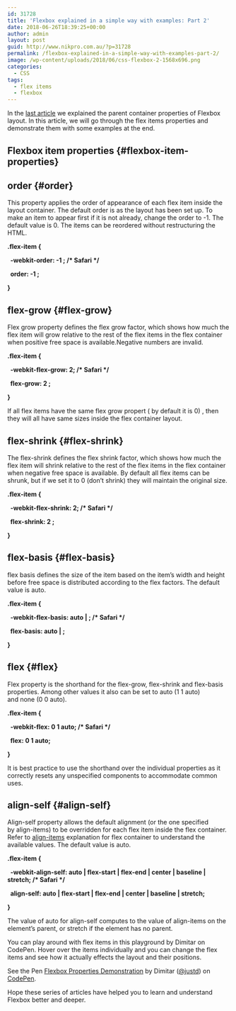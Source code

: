 ```yaml
---
id: 31728
title: 'Flexbox explained in a simple way with examples: Part 2'
date: 2018-06-26T18:39:25+00:00
author: admin
layout: post
guid: http://www.nikpro.com.au/?p=31728
permalink: /flexbox-explained-in-a-simple-way-with-examples-part-2/
image: /wp-content/uploads/2018/06/css-flexbox-2-1568x696.png
categories:
  - CSS
tags:
  - flex items
  - flexbox
---
```

In the [last article](http://www.nikpro.com.au/flexbox-explained-in-a-simple-way-with-examples-part-1/) we explained the parent container properties of Flexbox layout. In this article, we will go through the flex items properties and demonstrate them with some examples at the end.

## Flexbox item properties {#flexbox-item-properties}

## order {#order}

This property applies the order of appearance of each flex item inside the layout container. The default order is as the layout has been set up. To make an item to appear first if it is not already, change the order to -1. The default value is 0. The items can be reordered without restructuring the HTML.

<p data-title="css">
  <strong>.flex-item { </strong>
</p>

<p data-title="css">
  <strong>  -webkit-order: -1 ; /* Safari */ </strong>
</p>

<p data-title="css">
  <strong>  order: -1 ; </strong>
</p>

<p data-title="css">
  <strong>}</strong>
</p>

## flex-grow {#flex-grow}

Flex grow property defines the flex grow factor, which shows how much the flex item will grow relative to the rest of the flex items in the flex container when positive free space is available.Negative numbers are invalid.

<p data-title="css">
  <strong>.flex-item { </strong>
</p>

<p data-title="css">
  <strong>  -webkit-flex-grow: 2; /* Safari */ </strong>
</p>

<p data-title="css">
  <strong>  flex-grow: 2 ; </strong>
</p>

<p data-title="css">
  <strong>}</strong>
</p>

If all flex items have the same flex grow propert ( by default it is 0) , then they will all have same sizes inside the flex container layout.

## flex-shrink {#flex-shrink}

The flex-shrink defines the flex shrink factor, which shows how much the flex item will shrink relative to the rest of the flex items in the flex container when negative free space is available. By default all flex items can be shrunk, but if we set it to 0 (don&#8217;t shrink) they will maintain the original size.

<p data-title="css">
  <strong>.flex-item { </strong>
</p>

<p data-title="css">
  <strong>  -webkit-flex-shrink: 2; /* Safari */ </strong>
</p>

<p data-title="css">
  <strong>  flex-shrink: 2 ; </strong>
</p>

<p data-title="css">
  <strong>}</strong>
</p>

## flex-basis {#flex-basis}

flex basis defines the size of the item based on the item&#8217;s width and height before free space is distributed according to the flex factors. The default value is auto.

<p data-title="css">
  <strong>.flex-item { </strong>
</p>

<p data-title="css">
  <strong>  -webkit-flex-basis: auto | ; /* Safari */ </strong>
</p>

<p data-title="css">
  <strong>  flex-basis: auto | ; </strong>
</p>

<p data-title="css">
  <strong>}</strong>
</p>

## flex {#flex}

Flex property is the shorthand for the flex-grow, flex-shrink and flex-basis properties. Among other values it also can be set to auto (1 1 auto) and none (0 0 auto).

<p data-title="css">
  <strong>.flex-item { </strong>
</p>

<p data-title="css">
  <strong>  -webkit-flex: 0 1 auto; /* Safari */</strong>
</p>

<p data-title="css">
  <strong>  flex: 0 1 auto;</strong>
</p>

<p data-title="css">
  <strong>}</strong>
</p>

It is best practice to use the shorthand over the individual properties as it correctly resets any unspecified components to accommodate common uses.

## align-self {#align-self}

Align-self property allows the default alignment (or the one specified by align-items) to be overridden for each flex item inside the flex container. Refer to [align-items](http://www.nikpro.com.au/flexbox-explained-in-a-simple-way-with-examples-part-1#align-items) explanation for flex container to understand the available values. The default value is auto.

<p data-title="css">
  <strong>.flex-item { </strong>
</p>

<p data-title="css">
  <strong>  -webkit-align-self: auto | flex-start | flex-end | center | baseline | stretch; /* Safari */ </strong>
</p>

<p data-title="css">
  <strong>  align-self: auto | flex-start | flex-end | center | baseline | stretch; </strong>
</p>

<p data-title="css">
  <strong>}</strong>
</p>

<p data-title="css">
  The value of auto for align-self computes to the value of align-items on the element’s parent, or stretch if the element has no parent.
</p>

You can play around with flex items in this playground by Dimitar on CodePen. Hover over the items individually and you can change the flex items and see how it actually effects the layout and their positions.

<p class="codepen" data-height="265" data-theme-id="0" data-slug-hash="yydezN" data-default-tab="html,result" data-user="justd" data-embed-version="2" data-pen-title="Flexbox Properties Demonstration">
  See the Pen <a href="https://codepen.io/justd/pen/yydezN/">Flexbox Properties Demonstration</a> by Dimitar (<a href="https://codepen.io/justd">@justd</a>) on <a href="https://codepen.io">CodePen</a>.
</p>



Hope these series of articles have helped you to learn and understand Flexbox better and deeper.
